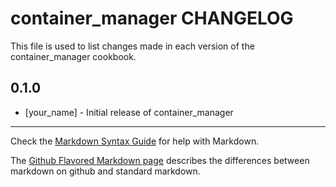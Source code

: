 container_manager CHANGELOG
===========================

This file is used to list changes made in each version of the container_manager cookbook.

0.1.0
-----
- [your_name] - Initial release of container_manager

- - -
Check the [Markdown Syntax Guide](http://daringfireball.net/projects/markdown/syntax) for help with Markdown.

The [Github Flavored Markdown page](http://github.github.com/github-flavored-markdown/) describes the differences between markdown on github and standard markdown.

